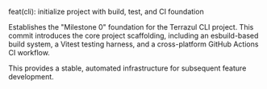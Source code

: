 feat(cli): initialize project with build, test, and CI foundation

Establishes the "Milestone 0" foundation for the Terrazul CLI project. This commit introduces the core project scaffolding, including an esbuild-based build system, a Vitest testing harness, and a cross-platform GitHub Actions CI workflow.

This provides a stable, automated infrastructure for subsequent feature development.
